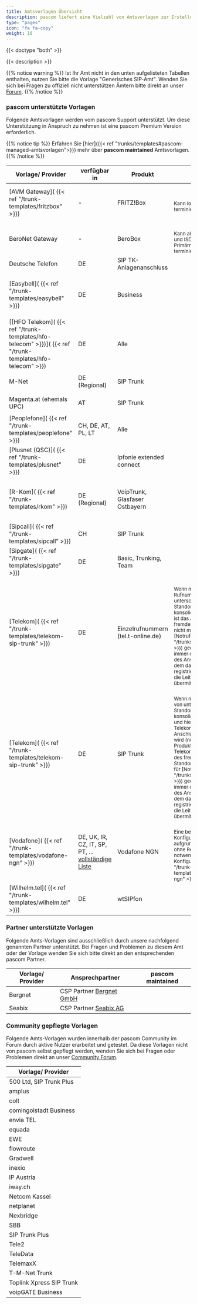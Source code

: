 ```yaml
---
title: Amtsvorlagen Übersicht
description: pascom liefert eine Vielzahl von Amtsvorlagen zur Erstellung von SIP-, Analog- und ISDN-Ämtern mit. Diese Vorlagen helfen Ihnen bei der Einrichtung und legen automatisch passende Rufregeln an.
type: "pages"
icon: "fa fa-copy"
weight: 10
---
```


{{< doctype "both" >}}

{{< description >}}

{{% notice warning %}}
Ist Ihr Amt nicht in den unten aufgelisteten Tabellen enthalten, nutzen Sie bitte die Vorlage "Generisches SIP-Amt". Wenden Sie sich bei Fragen zu offiziell nicht unterstützen Ämtern bitte direkt an unser [Forum](https://www.pascom.net/forum).
{{% /notice %}}

### pascom unterstützte Vorlagen

Folgende Amtsvorlagen werden vom pascom Support unterstützt. Um diese Unterstützung in Anspruch zu nehmen ist eine pascom Premium Version erforderlich.

{{% notice tip %}}
Erfahren Sie [hier]({{< ref "trunks/templates#pascom-managed-amtsvorlagen">}}) mehr über **pascom maintained** Amtsvorlagen.
{{% /notice %}}

|Vorlage/ Provider|verfügbar in|Produkt|OnSite|Cloud|pascom maintained|
|---|---|---|---|---|---|
|[AVM Gateway]( {{< ref "/trunk-templates/fritzbox" >}})| - |FRITZ!Box|<i class='fas fa-check'></i> <br/><sub>Kann lokale SIP-Ämter terminieren.</sub>|<i class='fas fa-check'></i> <br/><sub>Kann lokale SIP-Ämter terminieren. Eine direkte Verbindung zur Box z. B. via VPN ist erforderlich.</sub>|
|BeroNet Gateway| - |BeroBox|<i class='fas fa-check'></i> <br/><sub>Kann alle Analogen und ISDN/ Primärmultiplex Ämter terminieren.</sub>|<i class='fas fa-check'></i> <br/><sub>Kann alle Analogen und ISDN/ Primärmultiplex Ämter terminieren.</sub>|
|Deutsche Telefon|DE|SIP TK-Anlagenanschluss|<i class='fas fa-check'></i>|<i class='fas fa-check'></i>|
|[Easybell]( {{< ref "/trunk-templates/easybell" >}})|DE|Business|<i class='fas fa-check'></i>|<i class='fas fa-check'></i> <br/><sub>Bedingt durch Provider-seitiges Blacklisting kann es zu kurzen Unterbrechungen kommen.</sub>|<i class='fas fa-check'></i>|
|[[HFO Telekom]( {{< ref "/trunk-templates/hfo-telecom" >}})]( {{< ref "/trunk-templates/hfo-telecom" >}})|DE|Alle|<i class='fas fa-check'></i>|<i class='fas fa-check'></i>|<i class='fas fa-check'></i>|
|M-Net|DE (Regional)|SIP Trunk|<i class='fas fa-check'></i>|<i class='fas fa-times'></i><br/><sub> Wird derzeit nicht unterstützt.</sub>||
|Magenta.at (ehemals UPC)|AT|SIP Trunk|<i class='fas fa-check'></i>|<i class='fas fa-times'></i><br/><sub> Wird derzeit nicht unterstützt.</sub>|
|[Peoplefone]( {{< ref "/trunk-templates/peoplefone" >}})|CH, DE, AT, PL, LT|Alle|<i class='fas fa-check'></i>|<i class='fas fa-check'></i>|<i class='fas fa-check'></i>|
|[Plusnet (QSC)]( {{< ref "/trunk-templates/plusnet" >}})|DE|Ipfonie extended connect|<i class='fas fa-check'></i>|<i class='fas fa-check'></i>|
|[R-Kom]( {{< ref "/trunk-templates/rkom" >}})|DE (Regional)|VoipTrunk, <br /> Glasfaser Ostbayern|<i class='fas fa-check'></i>|<i class='fas fa-check'></i> <br/><sub>Bei einem Umzug des lokalen Amts zur pascom Cloud ist eine Abstimmung mit dem R-Kom Vertrieb notwendig.</sub>|<i class='fas fa-check'></i>|
|[Sipcall]( {{< ref "/trunk-templates/sipcall" >}})|CH|SIP Trunk|<i class='fas fa-check'></i>|<i class='fas fa-check'></i>|<i class='fas fa-check'></i>|
|[Sipgate]( {{< ref "/trunk-templates/sipgate" >}})|DE|Basic, Trunking, Team|<i class='fas fa-check'></i>|<i class='fas fa-check'></i>|<i class='fas fa-check'></i>|
|[Telekom]( {{< ref "/trunk-templates/telekom-sip-trunk" >}})|DE|Einzelrufnummern (tel.t-online.de)|<i class='fas fa-check'></i> <br/><sub>Wenn mehrere Rufnummern von unterschiedlichen Standorten konsolidiert werden, ist das Amt des fremden Standorts nicht mehr für [Notrufe]({{< ref "/trunks/emergencies" >}}) geeignet. Es wird immer der Standort des Anschlusses, mit dem das Amt registriert wurde, an die Leitstelle übermittelt.</sub> |<i class='fas fa-check'></i><br/><sub>Dieses Amt ist in der Cloud nicht für [Notrufe]({{< ref "/trunks/emergencies" >}}) geeignet, da immer der Standort des Anschlusses, mit dem das Amt registriert wurde, an die Leitstelle übermittelt wird.|<i class='fas fa-check'></i>|
|[Telekom]( {{< ref "/trunk-templates/telekom-sip-trunk" >}})|DE|SIP Trunk|<i class='fas fa-check'></i> <br/><sub>Wenn mehrere Trunks von unterschiedlichen Standorten konsolidiert werden und hierfür ein Telekom VDSL/FTTH Anschluss verwendet wird (nur genau diese Produkte der Telekom), ist das Amt des fremden Standorts nicht mehr für [Notrufe]({{< ref "/trunks/emergencies" >}}) geeignet. Es wird immer der Standort des Anschlusses, mit dem das Amt registriert wurde, an die Leitstelle übermittelt.</sub> |<i class='fas fa-check'></i>|<i class='fas fa-check'></i>|
|[Vodafone]( {{< ref "/trunk-templates/vodafone-ngn" >}})|DE, UK, IR, CZ, IT, SP, PT, ... [vollständige Liste](https://www.vodafone.com/content/index/about/where.html)|Vodafone NGN|<i class='fas fa-check'></i> <br/><sub>Eine besondere Konfiguration ist aufgrund des Amts ohne Registrierung notwendig. [Zur Konfiguration]( {{< ref "/trunk-templates/vodafone-ngn" >}})</sub>|<i class='fas fa-times'></i> <br/><sub> Wird derzeit noch nicht unterstützt.</sub>|
|[Wilhelm.tel]( {{< ref "/trunk-templates/wilhelm.tel" >}})|DE|wtSIPfon|<i class='fas fa-check'></i>|<i class='fas fa-times'></i><br/><sub> Wird derzeit noch nicht unterstützt.</sub>|


### Partner unterstützte Vorlagen

Folgende Amts-Vorlagen sind ausschließlich durch unsere nachfolgend genannten Partner unterstützt. 
Bei Fragen und Problemen zu diesem Amt oder der Vorlage wenden Sie sich bitte direkt an den entsprechenden pascom Partner.

|Vorlage/ Provider|Ansprechpartner|pascom maintained|
|---|---|---|
|Bergnet|CSP Partner [Bergnet GmbH](https://www.berg.net/)|
|Seabix|CSP Partner [Seabix AG](https://www.seabix.com/home)|<i class='fas fa-check'></i>|


### Community gepflegte Vorlagen

Folgende Amts-Vorlagen wurden innerhalb der pascom Community im Forum durch aktive Nutzer erarbeitet und getestet. 
Da diese Vorlagen nicht von pascom selbst gepflegt werden, wenden Sie sich bei Fragen oder Problemen direkt an unser [Community Forum](https://www.pascom.net/forum).

|Vorlage/ Provider|
|---|
|500 Ltd, SIP Trunk Plus|
|amplus|
|colt|
|comingolstadt Business|
|envia TEL|
|equada|
|EWE|
|flowroute|
|Gradwell|
|inexio|
|IP Austria|
|iway.ch|
|Netcom Kassel|
|netplanet|
|Nexbridge|
|SBB|
|SIP Trunk Plus|
|Tele2|
|TeleData|
|TelemaxX|
|T-M-Net Trunk|
|Toplink Xpress SIP Trunk|
|voipGATE Business|